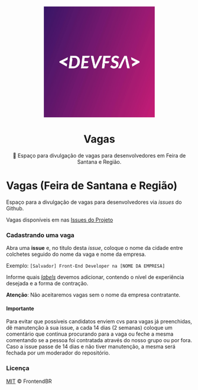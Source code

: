 <p align="center">
<img src="images/logo.jpg" width="300" alt="Dev FSA">
</p>
<h1 align="center">Vagas</h1>
<p align="center">🔬 Espaço para divulgação de vagas para desenvolvedores em Feira de Santana e Região.</p>

# Vagas (Feira de Santana e Região)

Espaço para a divulgação de vagas para desenvolvedores via _issues_ do Github.

Vagas disponíveis em nas [ Issues do Projeto ](https://github.com/frontendbr/vagas/issues)

### Cadastrando uma vaga

Abra uma **issue** e, no titulo desta _issue_, coloque o nome da cidade entre colchetes seguido do nome da vaga e nome da empresa.

Exemplo: `[Salvador] Front-End Developer na [NOME DA EMPRESA]`

Informe quais [_labels_](https://github.com/devfsa/vagas/labels?sort=name-asc) devemos adicionar, contendo o nível de experiência desejada e a forma de contração.


**Atenção**: Não aceitaremos vagas sem o nome da empresa contratante.

#### Importante

Para evitar que possíveis candidatos enviem cvs para vagas já preenchidas, dê manutenção à sua issue, a cada 14 dias (2 semanas) coloque um comentário que continua procurando para a vaga ou feche a mesma comentando se a pessoa foi contratada através do nosso grupo ou por fora. Caso a issue passe de 14 dias e não tiver manutenção, a mesma será fechada por um moderador do repositório.

### Licença

[MIT](/LICENSE) &copy; FrontendBR